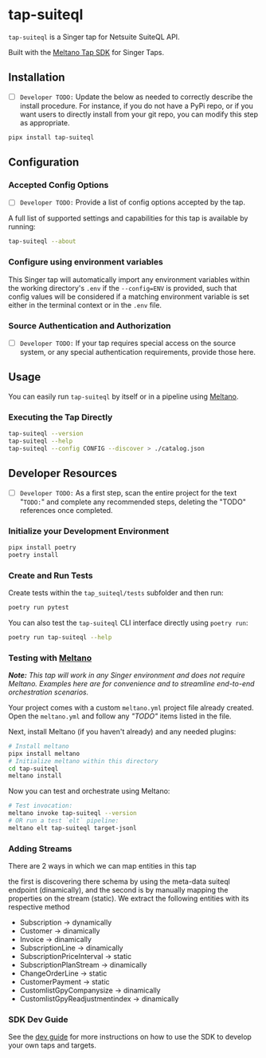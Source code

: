 # tap-suiteql

`tap-suiteql` is a Singer tap for Netsuite SuiteQL API.

Built with the [Meltano Tap SDK](https://sdk.meltano.com) for Singer Taps.

## Installation

- [ ] `Developer TODO:` Update the below as needed to correctly describe the install procedure. For instance, if you do not have a PyPi repo, or if you want users to directly install from your git repo, you can modify this step as appropriate.

```bash
pipx install tap-suiteql
```

## Configuration

### Accepted Config Options

- [ ] `Developer TODO:` Provide a list of config options accepted by the tap.

A full list of supported settings and capabilities for this
tap is available by running:

```bash
tap-suiteql --about
```

### Configure using environment variables

This Singer tap will automatically import any environment variables within the working directory's
`.env` if the `--config=ENV` is provided, such that config values will be considered if a matching
environment variable is set either in the terminal context or in the `.env` file.

### Source Authentication and Authorization

- [ ] `Developer TODO:` If your tap requires special access on the source system, or any special authentication requirements, provide those here.

## Usage

You can easily run `tap-suiteql` by itself or in a pipeline using [Meltano](https://meltano.com/).

### Executing the Tap Directly

```bash
tap-suiteql --version
tap-suiteql --help
tap-suiteql --config CONFIG --discover > ./catalog.json
```

## Developer Resources

- [ ] `Developer TODO:` As a first step, scan the entire project for the text "`TODO:`" and complete any recommended steps, deleting the "TODO" references once completed.

### Initialize your Development Environment

```bash
pipx install poetry
poetry install
```

### Create and Run Tests

Create tests within the `tap_suiteql/tests` subfolder and
  then run:

```bash
poetry run pytest
```

You can also test the `tap-suiteql` CLI interface directly using `poetry run`:

```bash
poetry run tap-suiteql --help
```

### Testing with [Meltano](https://www.meltano.com)

_**Note:** This tap will work in any Singer environment and does not require Meltano.
Examples here are for convenience and to streamline end-to-end orchestration scenarios._

Your project comes with a custom `meltano.yml` project file already created. Open the `meltano.yml` and follow any _"TODO"_ items listed in
the file.

Next, install Meltano (if you haven't already) and any needed plugins:

```bash
# Install meltano
pipx install meltano
# Initialize meltano within this directory
cd tap-suiteql
meltano install
```

Now you can test and orchestrate using Meltano:

```bash
# Test invocation:
meltano invoke tap-suiteql --version
# OR run a test `elt` pipeline:
meltano elt tap-suiteql target-jsonl
```

### Adding Streams
There are 2 ways in which we can map entities in this tap

the first is discovering there schema by using the meta-data suiteql endpoint (dinamically), and the second is by manually mapping the properties on the stream (static).
We extract the following entities with its respective method
* Subscription -> dynamically
* Customer -> dinamically
* Invoice -> dinamically
* SubscriptionLine -> dinamically
* SubscriptionPriceInterval -> static
* SubscriptionPlanStream -> dinamically
* ChangeOrderLine -> static
* CustomerPayment -> static
* CustomlistGpyCompanysize -> dinamically
* CustomlistGpyReadjustmentindex -> dinamically

### SDK Dev Guide

See the [dev guide](https://sdk.meltano.com/en/latest/dev_guide.html) for more instructions on how to use the SDK to
develop your own taps and targets.

